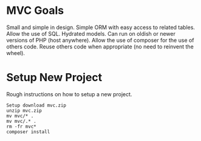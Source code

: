 # MVC Goals
Small and simple in design.
Simple ORM with easy access to related tables.
Allow the use of SQL.
Hydrated models.
Can run on oldish or newer versions of PHP (host anywhere).
Allow the use of composer for the use of others code.
Reuse others code when appropriate (no need to reinvent the wheel).

# Setup New Project
Rough instructions on how to setup a new project.
```
Setup download mvc.zip
unzip mvc.zip 
mv mvc/* .
mv mvc/.* .
rm -fr mvc*
composer install
```
